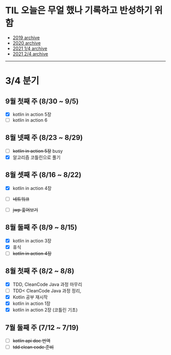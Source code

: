 # TIL 오늘은 무얼 했나 기록하고 반성하기 위함
- [2019 archive](https://github.com/nokchax/TIL/blob/master/archive/2019.md)
- [2020 archive](https://github.com/nokchax/TIL/blob/master/archive/2020.md)
- [2021 1/4 archive](https://github.com/nokchax/TIL/blob/master/archive/2021-first-quarter.md)
- [2021 2/4 archive](https://github.com/nokchax/TIL/blob/master/archive/2021-second-quarter.md)
---
# 3/4 분기
## 9월 첫째 주 (8/30 ~ 9/5)
- [x] kotlin in action 5장
- [ ] kotlin in action 6

## 8월 넷째 주 (8/23 ~ 8/29)
- [ ] ~~kotlin in action 5장~~ busy
- [x] 알고리즘 코틀린으로 풀기

## 8월 셋째 주 (8/16 ~ 8/22)
- [x] kotlin in action 4장
- [ ] ~~네트워크~~
- [ ] ~~jwp 훑어보기~~


## 8월 둘째 주 (8/9 ~ 8/15)
- [x] kotlin in action 3장
- [x] 휴식
- [ ] ~~kotlin in action 4장~~

## 8월 첫째 주 (8/2 ~ 8/8)
- [x] TDD, CleanCode Java 과정 마무리
- [ ] TDD< CleanCode Java 과정 정리, 
- [x] Kotlin 공부 재시작
- [x] kotlin in action 1장
- [x] kotlin in action 2장 (코틀린 기초)

## 7월 둘째 주 (7/12 ~ 7/19)
- [ ] ~~kotlin api doc 번역~~
- [ ] ~~tdd clean code 준비~~
